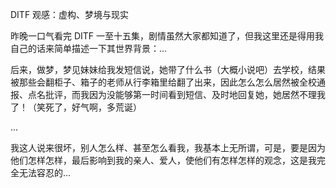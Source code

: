 DITF 观感：虚构、梦境与现实

昨晚一口气看完 DITF 一至十五集，剧情虽然大家都知道了，但我这里还是得用我自己的话来简单描述一下其世界背景：...

后来，做梦，梦见妹妹给我发短信说，她带了什么书（大概小说吧）去学校，结果被那些会翻柜子、箱子的老师从行李箱里给翻了出来，因此怎么怎么居然被全校通报、点名批评，而我因为没能够第一时间看到短信、及时地回复她，她居然不理我了！（笑死了，好气啊，多荒诞）

...

我这人说来很坏，别人怎么样、甚至怎么看我，我基本上无所谓，可是，要是因为他们怎样怎样，最后影响到我的亲人、爱人，使他们有怎样怎样的观念，这是我完全无法容忍的...